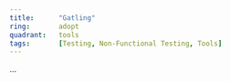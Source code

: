 ```yaml
---
title:      "Gatling"
ring:       adopt
quadrant:   tools
tags:       [Testing, Non-Functional Testing, Tools]
---
```

...